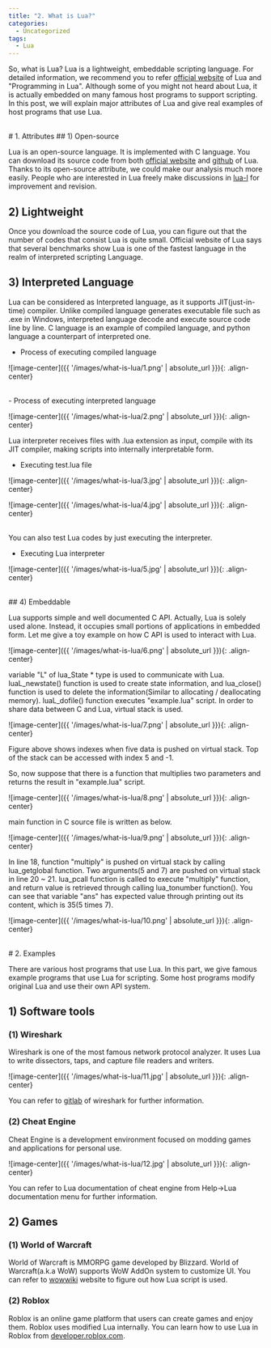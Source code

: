 ```yaml
---
title: "2. What is Lua?"
categories:
  - Uncategorized
tags:
  - Lua
---
```

So, what is Lua? Lua is a lightweight, embeddable scripting language. For detailed information, we recommend you to refer [official website](https://www.lua.org/about.html) of Lua and "Programming in Lua". Although some of you might not heard about Lua, it is actually embedded on many famous host programs to support scripting. In this post, we will explain major attributes of Lua and give real examples of host programs that use Lua. 


<br>
# 1. Attributes
## 1) Open-source

Lua is an open-source language. It is implemented with C language. You can download its source code from both [official website](https://www.lua.org/download.html) and [github](https://github.com/lua/lua) of Lua. Thanks to its open-source attribute, we could make our analysis much more easily. People who are interested in Lua freely make discussions in [lua-l](http://lua-users.org/lists/lua-l/ ) for improvement and revision.
<br>
## 2) Lightweight

Once you download the source code of Lua, you can figure out that the number of codes that consist Lua is quite small. Official website of Lua says that several benchmarks show Lua is one of the fastest language in the realm of interpreted scripting Language.
<br>
## 3) Interpreted Language

Lua can be considered as Interpreted language, as it supports JIT(just-in-time) compiler. Unlike compiled language generates executable file such as .exe in Windows, interpreted language decode and execute source code line by line. C language is an example of compiled language, and python language a counterpart of interpreted one.



- Process of executing compiled language

![image-center]({{ '/images/what-is-lua/1.png' | absolute_url }}){: .align-center}


<br>
- Process of executing interpreted language

![image-center]({{ '/images/what-is-lua/2.png' | absolute_url }}){: .align-center}



Lua interpreter receives files with .lua extension as input, compile with its JIT compiler, making scripts into internally interpretable form.

- Executing test.lua file

![image-center]({{ '/images/what-is-lua/3.jpg' | absolute_url }}){: .align-center}

![image-center]({{ '/images/what-is-lua/4.jpg' | absolute_url }}){: .align-center}

<br>
You can also test Lua codes by just executing the interpreter.

- Executing Lua interpreter

![image-center]({{ '/images/what-is-lua/5.jpg' | absolute_url }}){: .align-center}

<br>
## 4) Embeddable

Lua supports simple and well documented C API. Actually, Lua is solely used alone. Instead, it occupies small portions of applications in embedded form. Let me give a toy example on how C API is used to interact with Lua.



![image-center]({{ '/images/what-is-lua/6.png' | absolute_url }}){: .align-center}



variable "L" of lua_State * type is used to communicate with Lua. luaL_newstate() function is used to create state information, and lua_close() function is used to delete the information(Similar to allocating / deallocating memory). luaL_dofile() function executes "example.lua" script. In order to share data between C and Lua, virtual stack is used.



![image-center]({{ '/images/what-is-lua/7.png' | absolute_url }}){: .align-center}

 

Figure above shows indexes when five data is pushed on virtual stack. Top of the stack can be accessed with index 5 and -1.



So, now suppose that there is a function that multiplies two parameters and returns the result in "example.lua" script.

![image-center]({{ '/images/what-is-lua/8.png' | absolute_url }}){: .align-center}



main function in C source file is written as below.

![image-center]({{ '/images/what-is-lua/9.png' | absolute_url }}){: .align-center}

In line 18, function "multiply" is pushed on virtual stack by calling lua_getglobal function. Two arguments(5 and 7) are pushed on virtual stack in line 20 ~ 21. lua_pcall function is called to execute "multiply" function, and return value is retrieved through calling lua_tonumber function(). You can see that variable "ans" has expected value through printing out its content, which is 35(5 times 7).



![image-center]({{ '/images/what-is-lua/10.png' | absolute_url }}){: .align-center}

<br>
# 2. Examples

There are various host programs that use Lua. In this part, we give famous example programs that use Lua for scripting. Some host programs modify original Lua and use their own API system.



## 1) Software tools

### (1) Wireshark

Wireshark is one of the most famous network protocol analyzer. It uses Lua to write dissectors, taps, and capture file readers and writers.



![image-center]({{ '/images/what-is-lua/11.jpg' | absolute_url }}){: .align-center}



You can refer to [gitlab](https://gitlab.com/wireshark/wireshark/-/wikis/Lua) of wireshark for further information.



### (2) Cheat Engine

Cheat Engine is a development environment focused on modding games and applications for personal use.



![image-center]({{ '/images/what-is-lua/12.jpg' | absolute_url }}){: .align-center}



You can refer to Lua documentation of cheat engine from Help->Lua documentation menu for further information.



## 2) Games

### (1) World of Warcraft

World of Warcraft is MMORPG game developed by Blizzard. World of Warcraft(a.k.a WoW) supports WoW AddOn system to customize UI. You can refer to [wowwiki](https://wowwiki-archive.fandom.com/wiki/Lua_file) website to figure out how Lua script is used.



### (2) Roblox

Roblox is an online game platform that users can create games and enjoy them. Roblox uses modified Lua internally. You can learn how to use Lua in Roblox from [developer.roblox.com](https://developer.roblox.com/en-us/learn-roblox/coding-scripts). 
